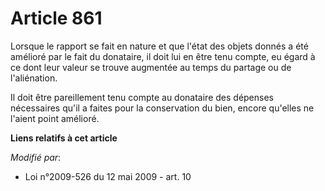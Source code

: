 # Article 861

Lorsque le rapport se fait en nature et que l'état des objets donnés a été amélioré par le fait du donataire, il doit lui en
être tenu compte, eu égard à ce dont leur valeur se trouve augmentée au temps du partage ou de l'aliénation.

Il doit être pareillement tenu compte au donataire des dépenses nécessaires qu'il a faites pour la conservation du bien,
encore qu'elles ne l'aient point amélioré.

**Liens relatifs à cet article**

_Modifié par_:

  - Loi n°2009-526 du 12 mai 2009 - art. 10
